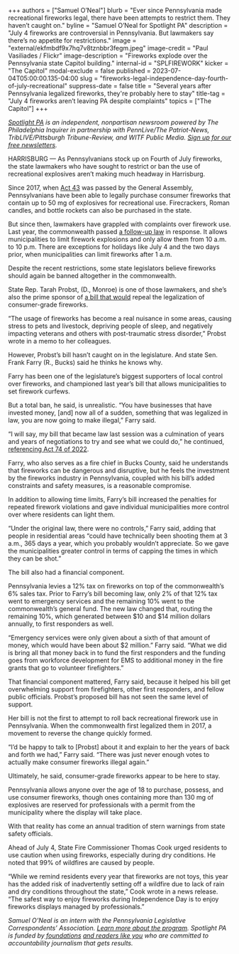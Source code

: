 +++
authors = ["Samuel O’Neal"]
blurb = "Ever since Pennsylvania made recreational fireworks legal, there have been attempts to restrict them. They haven’t caught on."
byline = "Samuel O’Neal for Spotlight PA"
description = "July 4 fireworks are controversial in Pennsylvania. But lawmakers say there’s no appetite for restrictions."
image = "external/ekfmbdf9x7hq7v8tznbbr3fegm.jpeg"
image-credit = "Paul Vasiliades / Flickr"
image-description = "Fireworks explode over the Pennsylvania state Capitol building."
internal-id = "SPLFIREWORK"
kicker = "The Capitol"
modal-exclude = false
published = 2023-07-04T05:00:00.135-04:00
slug = "fireworks-legal-independence-day-fourth-of-july-recreational"
suppress-date = false
title = "Several years after Pennsylvania legalized fireworks, they're probably here to stay"
title-tag = "July 4 fireworks aren’t leaving PA despite complaints"
topics = ["The Capitol"]
+++

<a href="https://www.spotlightpa.org/"><em>Spotlight PA</em></a><em> is an independent, nonpartisan newsroom powered by The Philadelphia Inquirer in partnership with PennLive/The Patriot-News, TribLIVE/Pittsburgh Tribune-Review, and WITF Public Media. </em><a href="https://www.spotlightpa.org/newsletters"><em>Sign up for our free newsletters</em></a><em>.</em>

HARRISBURG — As Pennsylvanians stock up on Fourth of July fireworks, the state lawmakers who have sought to restrict or ban the use of recreational explosives aren’t making much headway in Harrisburg.

Since 2017, when <a href="https://web.archive.org/20200628042008/https://www.legis.state.pa.us/cfdocs/legis/li/uconsCheck.cfm?txtType=HTM&amp;yr=2017&amp;sessInd=0&amp;act=0043.&amp;chpt=000.&amp;subchpt=000.&amp;sctn=043.&amp;subsctn=000">Act 43</a> was passed by the General Assembly, Pennsylvanians have been able to legally purchase consumer fireworks that contain up to 50 mg of explosives for recreational use. Firecrackers, Roman candles, and bottle rockets can also be purchased in the state.

But since then, lawmakers have grappled with complaints over firework use. Last year, the commonwealth passed <a href="https://web.archive.org/20220923221350/https://www.legis.state.pa.us/cfdocs/legis/li/uconsCheck.cfm?yr=2022&amp;sessInd=0&amp;act=74#:~:text=%2D%2DPermission%20shall%20be%20given,outlined%20in%20the%20permit%20only.">a follow-up law</a> in response. It allows municipalities to limit firework explosions and only allow them from 10 a.m. to 10 p.m. There are exceptions for holidays like July 4 and the two days prior, when municipalities can limit fireworks after 1 a.m.

<script src="https://www.spotlightpa.org/embed.js" async></script><div data-spl-embed-version="1" data-spl-src="https://www.spotlightpa.org/embeds/newsletter/"></div>

Despite the recent restrictions, some state legislators believe fireworks should again be banned altogether in the commonwealth.

State Rep. Tarah Probst, (D., Monroe) is one of those lawmakers, and she’s also the prime sponsor of <a href="https://web.archive.org/20230705150447/https://www.legis.state.pa.us/cfdocs/billinfo/BillInfo.cfm?syear=2023&amp;sind=0&amp;body=H&amp;type=B&amp;bn=1279">a bill that would</a> repeal the legalization of consumer-grade fireworks.

“The usage of fireworks has become a real nuisance in some areas, causing stress to pets and livestock, depriving people of sleep, and negatively impacting veterans and others with post-traumatic stress disorder,” Probst wrote in a memo to her colleagues.

However, Probst’s bill hasn’t caught on in the legislature. And state Sen. Frank Farry (R., Bucks) said he thinks he knows why.

Farry has been one of the legislature’s biggest supporters of local control over fireworks, and championed last year’s bill that allows municipalities to set firework curfews.

But a total ban, he said, is unrealistic. “You have businesses that have invested money, \[and\] now all of a sudden, something that was legalized in law, you are now going to make illegal,” Farry said.

“I will say, my bill that became law last session was a culmination of years and years of negotiations to try and see what we could do,” he continued, <a href="https://www.legis.state.pa.us/cfdocs/legis/li/uconsCheck.cfm?yr=2022&amp;sessInd=0&amp;act=74">referencing Act 74 of 2022</a>.

Farry, who also serves as a fire chief in Bucks County, said he understands that fireworks can be dangerous and disruptive, but he feels the investment by the fireworks industry in Pennsylvania, coupled with his bill’s added constraints and safety measures, is a reasonable compromise.

In addition to allowing time limits, Farry’s bill increased the penalties for repeated firework violations and gave individual municipalities more control over where residents can light them.

“Under the original law, there were no controls,” Farry said, adding that people in residential areas “could have technically been shooting them at 3 a.m., 365 days a year, which you probably wouldn’t appreciate. So we gave the municipalities greater control in terms of capping the times in which they can be shot.”

The bill also had a financial component.

Pennsylvania levies a 12% tax on fireworks on top of the commonwealth’s 6% sales tax. Prior to Farry’s bill becoming law, only 2% of that 12% tax went to emergency services and the remaining 10% went to the commonwealth’s general fund. The new law changed that, routing the remaining 10%, which generated between $10 and $14 million dollars annually, to first responders as well.

“Emergency services were only given about a sixth of that amount of money, which would have been about $2 million.” Farry said. “What we did is bring all that money back in to fund the first responders and the funding goes from workforce development for EMS to additional money in the fire grants that go to volunteer firefighters.”

That financial component mattered, Farry said, because it helped his bill get overwhelming support from firefighters, other first responders, and fellow public officials. Probst’s proposed bill has not seen the same level of support.

Her bill is not the first to attempt to roll back recreational firework use in Pennsylvania. When the commonwealth first legalized them in 2017, a movement to reverse the change quickly formed.

“I’d be happy to talk to \[Probst\] about it and explain to her the years of back and forth we had,” Farry said. “There was just never enough votes to actually make consumer fireworks illegal again.”

Ultimately, he said, consumer-grade fireworks appear to be here to stay.

Pennsylvania allows anyone over the age of 18 to purchase, possess, and use consumer fireworks, though ones containing more than 130 mg of explosives are reserved for professionals with a permit from the municipality where the display will take place.

<script src="https://www.spotlightpa.org/embed.js" async></script><div data-spl-embed-version="1" data-spl-src="https://www.spotlightpa.org/embeds/donate/"></div>

With that reality has come an annual tradition of stern warnings from state safety officials.

Ahead of July 4, State Fire Commissioner Thomas Cook urged residents to use caution when using fireworks, especially during dry conditions. He noted that 99% of wildfires are caused by people.

“While we remind residents every year that fireworks are not toys, this year has the added risk of inadvertently setting off a wildfire due to lack of rain and dry conditions throughout the state,” Cook wrote in a news release. “The safest way to enjoy fireworks during Independence Day is to enjoy fireworks displays managed by professionals.”

<em>Samuel O’Neal is an intern with the Pennsylvania Legislative Correspondents’ Association. </em><a href="https://web.archive.org/20191229041140/http://www.pacapitolreporters.org/pacapitolreporters-internships.html"><em>Learn more about the program</em></a><em>. Spotlight PA is funded by</em><a href="https://www.spotlightpa.org/support"><em> foundations</em></a><em> </em><a href="https://www.spotlightpa.org/support"><em>and readers like you</em></a><em> who are committed to accountability journalism that gets results.</em>
